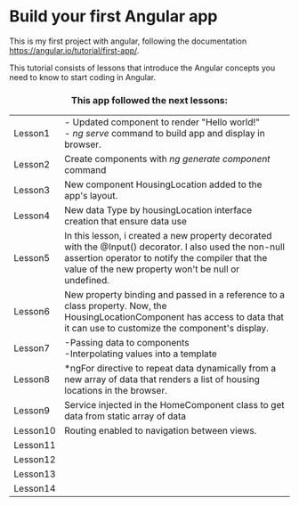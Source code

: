 
<h1>Build your first Angular app</h1>

This is my first project with angular, following the documentation https://angular.io/tutorial/first-app/.

This tutorial consists of lessons that introduce the Angular concepts you need to know to start coding in Angular.

<h3 align="center">This app followed the next lessons:</h3>
<table align="center">
  <tr>
    <td>Lesson1</td>
    <td>
     - Updated component to render "Hello world!" </br>
     - <i>ng serve</i> command to build app and display in browser.
    </td>
  </tr>
  <tr>
    <td>Lesson2</td>
    <td>
      Create components with <i>ng generate component</i> command
    </td>
  </tr>
  <tr>
    <td>Lesson3</td>
    <td> New component HousingLocation added to the app's layout.</td>
  </tr>
  <tr>
    <td>Lesson4</td>
    <td>New data Type by housingLocation interface creation that ensure data use</td>
  </tr>
  <tr>
    <td>Lesson5</td>
    <td>In this lesson, i created a new property decorated with the @Input() decorator. I also used the non-null assertion operator to notify the compiler that the value of the new property won't be null or undefined.</td>
  </tr>
  <tr>
    <td>Lesson6</td>
    <td>New property binding and passed in a reference to a class property. Now, the HousingLocationComponent has access to data that it can use to customize the component's display.</td>
  </tr>
  <tr>
    <td>Lesson7</td>
    <td> 
      -Passing data to components</br>
      -Interpolating values into a template 
   </td>
  </tr>
  <tr>
    <td>Lesson8</td>
    <td>*ngFor directive to repeat data dynamically from a new array of data that renders a list of housing locations in the browser.</td>
  </tr>
  <tr>
    <td>Lesson9</td>
    <td>Service injected in the HomeComponent class to get data from static array of data</td>
  </tr>
  <tr>
    <td>Lesson10</td>
    <td>Routing enabled to navigation between views.</td>
  </tr>
  <tr>
    <td>Lesson11</td>
    <td></td>
  </tr>
  <tr>
    <td>Lesson12</td>
    <td></td>
  </tr>
  <tr>
    <td>Lesson13</td>
    <td></td>
  </tr>
  <tr>
    <td>Lesson14</td>
    <td></td>
  </tr>
</table>



